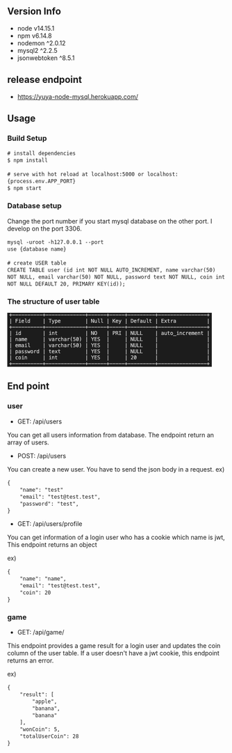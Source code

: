 ## Version Info

- node v14.15.1
- npm v6.14.8
- nodemon ^2.0.12
- mysql2 ^2.2.5
- jsonwebtoken ^8.5.1

## release endpoint

- https://yuya-node-mysql.herokuapp.com/

## Usage

### Build Setup

```
# install dependencies
$ npm install

# serve with hot reload at localhost:5000 or localhost:{process.env.APP_PORT}
$ npm start
```

### Database setup

Change the port number if you start mysql database on the other port.
I develop on the port 3306.

```
mysql -uroot -h127.0.0.1 --port
use {database name}

# create USER table
CREATE TABLE user (id int NOT NULL AUTO_INCREMENT, name varchar(50) NOT NULL, email varchar(50) NOT NULL, password text NOT NULL, coin int NOT NULL DEFAULT 20, PRIMARY KEY(id));
```

### The structure of user table

![table_col](./image/tabCol.png)

## End point

### user

- GET: /api/users

You can get all users information from database. The endpoint return an array of users.

- POST: /api/users

You can create a new user. You have to send the json body in a request.
ex)

```
{
    "name": "test"
    "email": "test@test.test",
    "password": "test",
}
```

- GET: /api/users/profile

You can get information of a login user who has a cookie which name is jwt,
This endpoint returns an object

ex)

```
{
    "name": "name",
    "email": "test@test.test",
    "coin": 20
}
```

### game

- GET: /api/game/

This endpoint provides a game result for a login user and updates the coin column of the user table.
If a user doesn't have a jwt cookie, this endpoint returns an error.

ex)

```
{
    "result": [
        "apple",
        "banana",
        "banana"
    ],
    "wonCoin": 5,
    "totalUserCoin": 28
}
```
